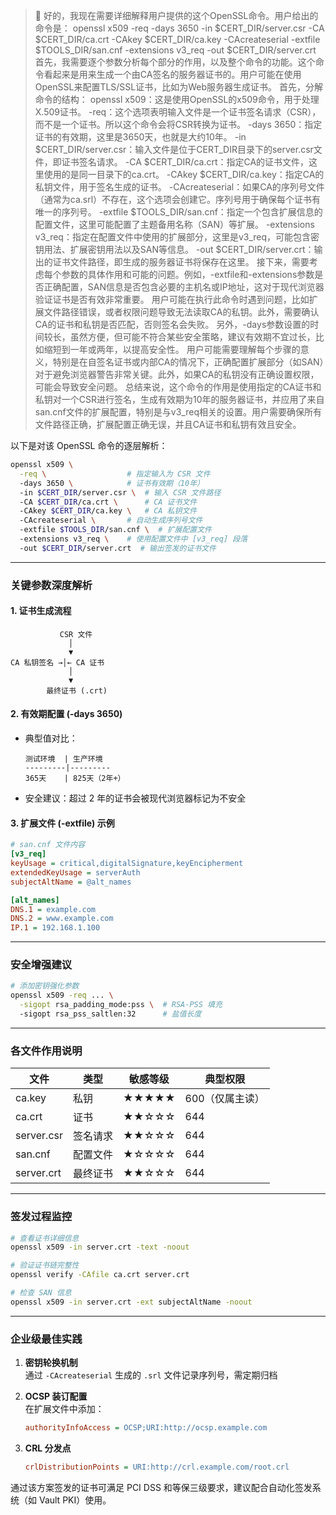 > 💭 好的，我现在需要详细解释用户提供的这个OpenSSL命令。用户给出的命令是：
> openssl x509 -req -days 3650 -in $CERT_DIR/server.csr -CA $CERT_DIR/ca.crt -CAkey $CERT_DIR/ca.key -CAcreateserial -extfile $TOOLS_DIR/san.cnf -extensions v3_req -out $CERT_DIR/server.crt
> 首先，我需要逐个参数分析每个部分的作用，以及整个命令的功能。这个命令看起来是用来生成一个由CA签名的服务器证书的。用户可能在使用OpenSSL来配置TLS/SSL证书，比如为Web服务器生成证书。
> 首先，分解命令的结构：
> openssl x509：这是使用OpenSSL的x509命令，用于处理X.509证书。
> -req：这个选项表明输入文件是一个证书签名请求（CSR），而不是一个证书。所以这个命令会将CSR转换为证书。
> -days 3650：指定证书的有效期，这里是3650天，也就是大约10年。
> -in $CERT_DIR/server.csr：输入文件是位于CERT_DIR目录下的server.csr文件，即证书签名请求。
> -CA $CERT_DIR/ca.crt：指定CA的证书文件，这里使用的是同一目录下的ca.crt。
> -CAkey $CERT_DIR/ca.key：指定CA的私钥文件，用于签名生成的证书。
> -CAcreateserial：如果CA的序列号文件（通常为ca.srl）不存在，这个选项会创建它。序列号用于确保每个证书有唯一的序列号。
> -extfile $TOOLS_DIR/san.cnf：指定一个包含扩展信息的配置文件，这里可能配置了主题备用名称（SAN）等扩展。
> -extensions v3_req：指定在配置文件中使用的扩展部分，这里是v3_req，可能包含密钥用法、扩展密钥用法以及SAN等信息。
> -out $CERT_DIR/server.crt：输出的证书文件路径，即生成的服务器证书将保存在这里。
> 接下来，需要考虑每个参数的具体作用和可能的问题。例如，-extfile和-extensions参数是否正确配置，SAN信息是否包含必要的主机名或IP地址，这对于现代浏览器验证证书是否有效非常重要。
> 用户可能在执行此命令时遇到问题，比如扩展文件路径错误，或者权限问题导致无法读取CA的私钥。此外，需要确认CA的证书和私钥是否匹配，否则签名会失败。
> 另外，-days参数设置的时间较长，虽然方便，但可能不符合某些安全策略，建议有效期不宜过长，比如缩短到一年或两年，以提高安全性。
> 用户可能需要理解每个步骤的意义，特别是在自签名证书或内部CA的情况下，正确配置扩展部分（如SAN）对于避免浏览器警告非常关键。此外，如果CA的私钥没有正确设置权限，可能会导致安全问题。
> 总结来说，这个命令的作用是使用指定的CA证书和私钥对一个CSR进行签名，生成有效期为10年的服务器证书，并应用了来自san.cnf文件的扩展配置，特别是与v3_req相关的设置。用户需要确保所有文件路径正确，扩展配置正确无误，并且CA证书和私钥有效且安全。
> 

以下是对该 OpenSSL 命令的逐层解析：

```bash
openssl x509 \
  -req \                  # 指定输入为 CSR 文件
  -days 3650 \            # 证书有效期（10年）
  -in $CERT_DIR/server.csr \  # 输入 CSR 文件路径
  -CA $CERT_DIR/ca.crt \      # CA 证书文件
  -CAkey $CERT_DIR/ca.key \   # CA 私钥文件
  -CAcreateserial \       # 自动生成序列号文件
  -extfile $TOOLS_DIR/san.cnf \  # 扩展配置文件
  -extensions v3_req \    # 使用配置文件中 [v3_req] 段落
  -out $CERT_DIR/server.crt  # 输出签发的证书文件
```

---

### **关键参数深度解析**

#### **1. 证书生成流程**
```text
           CSR 文件
             │
             ▼
CA 私钥签名 →│← CA 证书
             │
             ▼
        最终证书 (.crt)
```

#### **2. 有效期配置 (-days 3650)**
- 典型值对比：
  ```text
  测试环境  | 生产环境
  ---------|---------
  365天    | 825天（2年+）
  ```
- 安全建议：超过 2 年的证书会被现代浏览器标记为不安全

#### **3. 扩展文件 (-extfile) 示例**
```ini
# san.cnf 文件内容
[v3_req]
keyUsage = critical,digitalSignature,keyEncipherment
extendedKeyUsage = serverAuth
subjectAltName = @alt_names

[alt_names]
DNS.1 = example.com
DNS.2 = www.example.com
IP.1 = 192.168.1.100
```

---

### **安全增强建议**
```bash
# 添加密钥强化参数
openssl x509 -req ... \
  -sigopt rsa_padding_mode:pss \  # RSA-PSS 填充
  -sigopt rsa_pss_saltlen:32      # 盐值长度
```

---

### **各文件作用说明**
| 文件                  | 类型        | 敏感等级 | 典型权限       |
|----------------------|------------|--------|--------------|
| ca.key               | 私钥        | ★★★★★  | 600（仅属主读） |
| ca.crt               | 证书        | ★★☆☆☆  | 644          |
| server.csr           | 签名请求     | ★★☆☆☆  | 644          |
| san.cnf              | 配置文件     | ★☆☆☆☆  | 644          |
| server.crt           | 最终证书     | ★★☆☆☆  | 644          |

---

### **签发过程监控**
```bash
# 查看证书详细信息
openssl x509 -in server.crt -text -noout

# 验证证书链完整性
openssl verify -CAfile ca.crt server.crt

# 检查 SAN 信息
openssl x509 -in server.crt -ext subjectAltName -noout
```

---

### **企业级最佳实践**
1. **密钥轮换机制**  
   通过 `-CAcreateserial` 生成的 `.srl` 文件记录序列号，需定期归档

2. **OCSP 装订配置**  
   在扩展文件中添加：
   ```ini
   authorityInfoAccess = OCSP;URI:http://ocsp.example.com
   ```

3. **CRL 分发点**  
   ```ini
   crlDistributionPoints = URI:http://crl.example.com/root.crl
   ```

通过该方案签发的证书可满足 PCI DSS 和等保三级要求，建议配合自动化签发系统（如 Vault PKI）使用。